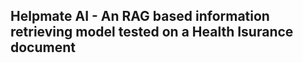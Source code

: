 ## Helpmate AI - An RAG based information retrieving model tested on a Health Isurance document ##

